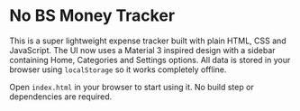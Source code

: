 # No BS Money Tracker

This is a super lightweight expense tracker built with plain HTML, CSS and JavaScript.
The UI now uses a Material 3 inspired design with a sidebar containing Home, Categories and Settings options.
All data is stored in your browser using `localStorage` so it works completely offline.

Open `index.html` in your browser to start using it. No build step or dependencies are required.

